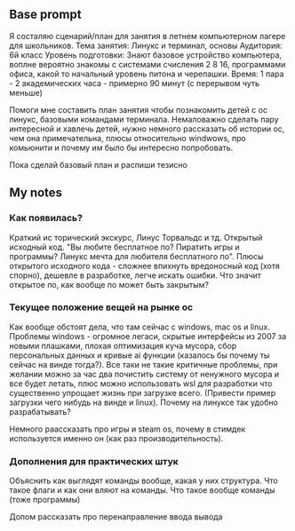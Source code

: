 ## Base prompt

Я состаляю сценарий/план для занятия в летнем компьютерном лагере для школьников.
Тема занятия: Линукс и терминал, основы
Аудитория: 6й класс
Уровень подготовки: Знают базовое устройство компьютера, воплне вероятно знакомы с системами счисления 2 8 16, программами офиса, какой то начальный уровень питона и черепашки.
Время: 1 пара - 2 академических часа - примерно 90 минут (с перерывом чуть меньше)

Помоги мне составить план занятия чтобы познакомить детей с ос линукс, базовыми командами терминала. Немаловажно сделать пару интересной и хавлечь детей, нужно немного рассказать об истории ос, чем она примечательна, плюсы относительно windwows, про комьюнити и почему им было бы интересно попробовать.

Пока сделай базовый план и распиши тезисно

## My notes

### Как появилась?
Краткий ис торический экскурс, Линус Торвальдс и тд. Открытый исходный код. "Вы любите бесплатное по? Пиратить игры и программы? Линукс мечта для любителя бесплатного по". Плюсы открытого исходного кода - сложнее впихнуть вредоносный код (хотя спорно), дешевле в разработке, легче искать ошибки. Что значит открытое по, как вообще по может быть закрытым? 

### Текущее положение вещей на рынке ос
Как вообще обстоят дела, что там сейчас с windows, mac os и linux. Проблемы windows - огромное легаси, скрытые интерфейсы из 2007 за новыми плашками, плохая оптимизация куча мусора, сбор персональных данных и кривые ai функции (казалось бы почему ты сейчас на винде тогда?). Все таки не такие критичные проблемы, при желании можно за час два почистить систему от ненужного мусора и все будет летать, плюс можно использовать wsl для разработки что существенно упрощает жизнь при загрузке всего. (Привести пример загрузки чего нибудь на винде и linux). Почему на линуксе так удобно разрабатывать?

Немного раассказать про игры и steam os, почему в стимдек используется именно он (как раз производительность). 

### Дополнения для практических штук
Объяснить как выглядят команды вообще, какая у них структура. Что такое флаги и как они вляют на команды. Что такое вообще команды (тоже программы)

Допом рассказать про перенаправление ввода вывода
